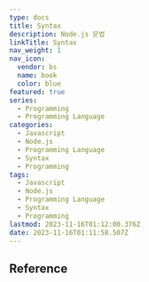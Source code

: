 ```yaml
---
type: docs
title: Syntax
description: Node.js 문법
linkTitle: Syntax
nav_weight: 1
nav_icon:
  vendor: bs
  name: book
  color: blue
featured: true
series:
  - Programming
  - Programming Language
categories:
  - Javascript
  - Node.js
  - Programming Language
  - Syntax
  - Programming
tags:
  - Javascript
  - Node.js
  - Programming Language
  - Syntax
  - Programming
lastmod: 2023-11-16T01:12:00.376Z
date: 2023-11-16T01:11:58.507Z
---
```


## Reference
